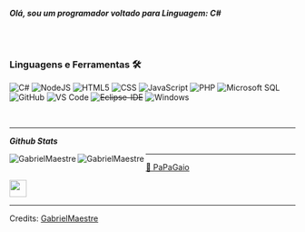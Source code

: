 ***Olá, sou um programador voltado para Linguagem: C#***

<br><br>

### Linguagens e Ferramentas 🛠 

![C#](https://img.shields.io/badge/C%23-239120?style=for-the-badge&logo=c-sharp&logoColor=white)
![NodeJS](https://img.shields.io/badge/-Nodejs-339933?style=flat-square&logo=Node.js&logoColor=ffffff)
![HTML5](https://img.shields.io/badge/-HTML5-%23E44D27?style=flat-square&logo=html5&logoColor=ffffff)
![CSS](https://img.shields.io/badge/-CSS3-%231572B6?style=flat-square&logo=css3)
![JavaScript](https://img.shields.io/badge/-JavaScript-%23F7DF1C?style=flat-square&logo=javascript&logoColor=000000&labelColor=%23F7DF1C&color=%23FFCE5A)
![PHP](https://img.shields.io/badge/-HTML5-%23E44D27?style=flat-square&logo=php&logoColor=ffffff)
![Microsoft SQL](https://img.shields.io/badge/-Sql%20Server-CC2927?style=flat-square&logo=microsoft-sql-server&logoColor=ffffff)
![GitHub](https://img.shields.io/badge/-GitHub-181717?style=flat-square&logo=github)
![VS Code](http://img.shields.io/badge/-VS%20Code-007ACC?style=flat-square&logo=visual-studio-code&logoColor=ffffff)
<s>![Eclipse-IDE](http://img.shields.io/badge/-Eclipse-2C2255?style=flat-square&logo=eclipse&logoColor=ffffff)</s>
![Windows](http://img.shields.io/badge/-Windows-0078D6?style=flat-square&logo=windows&logoColor=ffffff)

<br/>

---


***Github Stats***
<p><img align="left" src="https://github-readme-stats.vercel.app/api?username=GabrielMaestre&show_icons=true&theme=radical" alt="GabrielMaestre" /></p>
<p><img align="left" src="https://github-readme-stats.vercel.app/api/top-langs/?username=GabrielMaestre&layout=compact&theme=radical" alt="GabrielMaestre" /></p>


<hr>

[🦜 PaPaGaio](https://cultofthepartyparrot.com)

<div>
	<img src="https://cultofthepartyparrot.com/parrots/hd/laptop_parrot.gif" width="30" height="30"/>
</div>

-----
Credits: [GabrielMaestre](https://github.com/GabrielMaestre)
